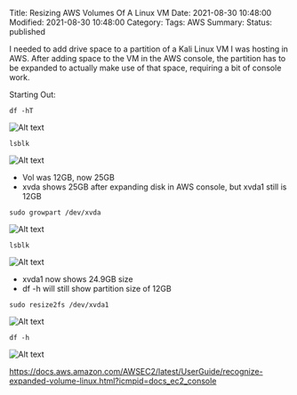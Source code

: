 Title: Resizing AWS Volumes Of A Linux VM
Date: 2021-08-30 10:48:00
Modified: 2021-08-30 10:48:00
Category: 
Tags: AWS
Summary: 
Status: published


I needed to add drive space to a partition of a Kali Linux VM I was hosting in AWS. After adding space to the VM in the AWS console, the partition has to be expanded to actually make use of that space, requiring a bit of console work.

Starting Out:

<code>df -hT</code>

![Alt text](/images/resize-aws-volumes/1.png "Optional title")

<code>lsblk</code>

![Alt text](/images/resize-aws-volumes/2.png "Optional title")

* Vol was 12GB, now 25GB
* xvda shows 25GB after expanding disk in AWS console, but xvda1 still is 12GB

<code>sudo growpart /dev/xvda</code>

![Alt text](/images/resize-aws-volumes/3.png "Optional title")

<code>lsblk</code>

![Alt text](/images/resize-aws-volumes/4.png "Optional title")

* xvda1 now shows 24.9GB size
* df -h will still show partition size of 12GB

<code>sudo resize2fs /dev/xvda1</code>

![Alt text](/images/resize-aws-volumes/5.png "Optional title")

<code>df -h</code>

![Alt text](/images/resize-aws-volumes/6.png "Optional title")

https://docs.aws.amazon.com/AWSEC2/latest/UserGuide/recognize-expanded-volume-linux.html?icmpid=docs_ec2_console